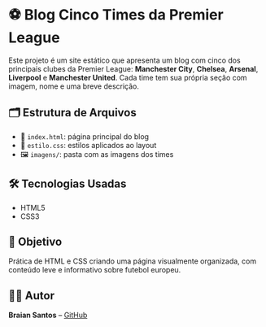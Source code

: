 # ⚽ Blog Cinco Times da Premier League

Este projeto é um site estático que apresenta um blog com cinco dos principais clubes da Premier League: **Manchester City**, **Chelsea**, **Arsenal**, **Liverpool** e **Manchester United**. Cada time tem sua própria seção com imagem, nome e uma breve descrição.

## 🗂️ Estrutura de Arquivos

- 📄 `index.html`: página principal do blog  
- 🎨 `estilo.css`: estilos aplicados ao layout  
- 🖼️ `imagens/`: pasta com as imagens dos times  

## 🛠️ Tecnologias Usadas

- HTML5  
- CSS3  

## 🎯 Objetivo

Prática de HTML e CSS criando uma página visualmente organizada, com conteúdo leve e informativo sobre futebol europeu.

## 👨‍💻 Autor

**Braian Santos** – [GitHub](https://github.com/Jashin77)

